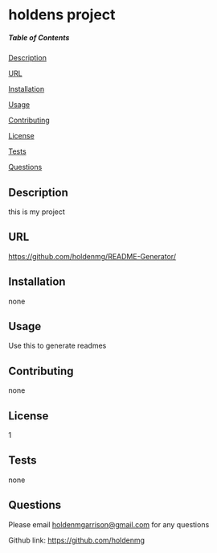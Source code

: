# holdens project
  
  ##### Table of Contents  
  [Description](#description)

  [URL](#url)

  [Installation](#installation)

  [Usage](#usage)

  [Contributing](#contributing)

  [License](#license)

  [Tests](#tests)

  [Questions](#questions)

  
  ## Description
  this is my project

 
  ## URL
 
  https://github.com/holdenmg/README-Generator/
  
  
  ## Installation
 
  none
  
  ## Usage
  
  Use this to generate readmes

  ## Contributing
 
  none
  
  
  
  ## License
 
 1
 
 ## Tests

 none
 
 ## Questions
 
 Please email holdenmgarrison@gmail.com for any questions
 
 Github link: https://github.com/holdenmg